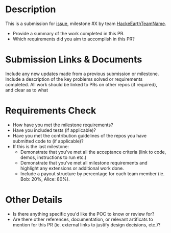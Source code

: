 # Description
This is a submission for [issue](#), milestone #X by team [HackeEarthTeamName](#).
- Provide a summary of the work completed in this PR.
- Which requirements did you aim to accomplish in this PR?

# Submission Links & Documents
Include any new updates made from a previous submission or milestone. 
Include a description of the key problems solved or requirements completed.
All work should be linked to PRs on other repos (if required), and clear as to what 

# Requirements Check
- How have you met the milestone requirements?
- Have you included tests (if applicable)?
- Have you met the contribution guidelines of the repos you have submitted code to (if applicable)?
- If this is the last milestone:
  - Demonstrate that you've met all the acceptance criteria (link to code, demos, instructions to run etc.)
  - Demonstrate that you've met all milestone requirements and highlight any extensions or additional work done.
  - Include a payout structure by percentage for each team member (ie. Bob: 20%, Alice: 80%).

# Other Details
- Is there anything specific you'd like the POC to know or review for?
- Are there other references, documentation, or relevant artificats to mention for this PR (ie. external links to justify design decisions, etc.)?

